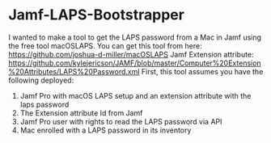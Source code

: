 # Jamf-LAPS-Bootstrapper
I wanted to make a tool to get the LAPS password from a Mac in Jamf using the free tool macOSLAPS.
You can get this tool from here: https://github.com/joshua-d-miller/macOSLAPS
Jamf Extension attribute: https://github.com/kylejericson/JAMF/blob/master/Computer%20Extension%20Attributes/LAPS%20Password.xml
First, this tool assumes you have the following deployed:

1. Jamf Pro with macOS LAPS setup and an extension attribute with the laps password
2. The Extension attribute Id from Jamf
3. Jamf Pro user with rights to read the LAPS password via API
4. Mac enrolled with a LAPS password in its inventory
